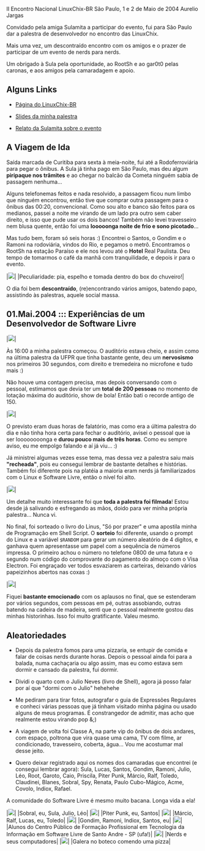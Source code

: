 II Encontro Nacional LinuxChix-BR
São Paulo, 1 e 2 de Maio de 2004
Aurelio Jargas

Convidado pela amiga Sulamita a participar do evento, fui para
São Paulo dar a palestra de desenvolvedor no encontro das
LinuxChix.

Mais uma vez, um descontraído encontro com os amigos e o
prazer de participar de um evento de nerds para nerds.

Um obrigado à Sula pela oportunidade, ao RootSh e ao gar0t0
pelas caronas, e aos amigos pela camaradagem e apoio.

## Alguns Links 

 * [Página do LinuxChix-BR](http://www.linuxchix.org.br)

 * [Slides da minha palestra](http://aurelio.net/curso/material/desenvolvedor/)

 * [Relato da Sulamita sobre o evento](http://brlinux.linuxsecurity.com.br/noticias/002360.html)

## A Viagem de Ida 

Saída marcada de Curitiba para sexta à meia-noite, fui até a
Rodoferroviária para pegar o ônibus. A Sula já tinha pago em São
Paulo, mas deu algum **piripaque nos trâmites** e ao chegar no balcão
da Cometa ninguém sabia de passagem nenhuma...

Alguns telefonemas feitos e nada resolvido, a passagem ficou num limbo
que ninguém encontrou, então tive que comprar outra passagem para o
ônibus das 00:20, convencional. Como sou alto e banco são feitos para
os medianos, passei a noite me virando de um lado pra outro sem caber
direito, e isso que pude usar os dois bancos! Também não levei
travesseiro nem blusa quente, então foi uma
**looooonga noite de frio e sono picotado**...

Mas tudo bem, foram só seis horas :) Encontrei o Santos, o Gondim e o
Ramoni na rodoviária, vindos do Rio, e pegamos o metrô. Encontramos o
RootSh na estação Paraíso e ele nos levou até o **Hotel** Real
Paulista. Deu tempo de tomarmos o café da manhã com tranquilidade, e
depois ir para o evento.

|![](banheiro.jpg)|
|Peculiaridade: pia, espelho e tomada dentro do box do chuveiro!|

O dia foi bem **descontraído**, (re)encontrando vários amigos, batendo
papo, assistindo às palestras, aquele social massa.

## 01.Mai.2004 ::: Experiências de um Desenvolvedor de Software Livre 

|![](palestrante.jpg)|

Às 16:00 a minha palestra começou. O auditório estava cheio, e assim
como na última palestra da UFPR que tinha bastante gente, deu um
**nervosismo** nos primeiros 30 segundos, com direito e tremedeira no
microfone e tudo mais :)

Não houve uma contagem precisa, mas depois conversando com o pessoal,
estimamos que devia ter um **total de 200 pessoas** no momento de
lotação máxima do auditório, show de bola! Então bati o recorde antigo
de 150.

|![](plateia1.jpg)|

O previsto eram duas horas de falatório, mas como era a última
palestra do dia e não tinha hora certa para fechar o auditório, avisei
o pessoal que ia ser loooooooonga e **durou pouco mais de três horas**.
Como eu sempre aviso, eu me empolgo falando e aí já viu... :)

Já ministrei algumas vezes esse tema, mas dessa vez a palestra saiu
mais **"recheada"**, pois eu consegui lembrar de bastante detalhes e
histórias. Também foi diferente pois na platéia a maioria eram nerds
já familiarizados com o Linux e Software Livre, então o nível foi
alto.

|![](plateia2.jpg)|

Um detalhe muito interessante foi que **toda a palestra foi filmada**!
Estou desde já salivando e esfregando as mãos, doido para ver minha
própria palestra... Nunca vi.

No final, foi sorteado o livro do Linus, "Só por prazer" e uma
apostila minha de Programação em Shell Script. O **sorteio** foi
diferente, usando o prompt do Linux e a variável `$RANDOM` para
gerar um número aleatório de 4 digítos, e ganhava quem apresentasse um
papel com a sequência de números impressa. O primeiro achou o número
no telefone 0800 de uma fatura e o segundo num código do comprovante
do pagamento do almoço com o Visa Electron. Foi engraçado ver todos
esvaziarem as carteiras, deixando vários papeizinhos abertos nas coxas
:)

|![](papeis.jpg)|

Fiquei **bastante emocionado** com os aplausos no final, que se
estenderam por vários segundos, com pessoas em pé, outras assobiando,
outras batendo na cadeira de madeira, senti que o pessoal realmente
gostou das minhas historinhas. Isso foi muito gratificante. Valeu
mesmo.

## Aleatoriedades 

 * Depois da palestra fomos para uma pizzaria, se entupir de comida e
falar de coisas nerds durante horas. Depois o pessoal ainda foi para
a balada, numa cachaçaria ou algo assim, mas eu como estava sem
dormir e cansado da palestra, fui dormir.

 * Dividi o quarto com o Julio Neves (livro de Shell), agora já posso
falar por aí que "dormi com o Julio" hehehehe

 * Me pediram para tirar fotos, autografar o guia de Expressões
Regulares e conheci várias pessoas que já tinham visitado minha
página ou usado alguns de meus programas. É constrangedor de
admitir, mas acho que realmente estou virando pop &;)

 * A viagem de volta foi Classe A, na parte vip do ônibus de dois
andares, com espaço, poltrona que vira quase uma cama, TV com filme,
ar condicionado, travesseiro, coberta, água... Vou me acostumar mal
desse jeito.

 * Quero deixar registrado aqui os nomes dos camaradas que encontrei (e
consegui lembrar agora): Sula, Lucas, Santos, Gondim, Ramoni, Julio,
Léo, Root, Garoto, Caio, Priscila, Piter Punk, Márcio, Ralf, Toledo,
Claudinei, Blanes, Sobral, Spy, Renata, Paulo Cubo-Mágico, Acme,
Covolo, Indiox, Rafael.

A comunidade do Software Livre é mesmo muito bacana. Longa vida a ela!

|![](galera1.jpg)|
|Sobral, eu, Sula, Julio, Léo|
|![](galera2.jpg)|
|Piter Punk, eu, Santos|
|![](galera3.jpg)|
|Márcio, Ralf, Lucas, eu, Toledo|
|![](galera4.jpg)|
|Gondim, Ramoni, Indiox, Santos, eu|
|![](alunos-centro.jpg)|
|Alunos do Centro Público de Formação Profissional em Tecnologia da Informação em Software Livre de Santo Andre - SP (ufa!)|
|![](nerds.jpg)|
|Nerds e seus computadores|
|![](boteco.jpg)|
|Galera no boteco comendo uma pizza|
